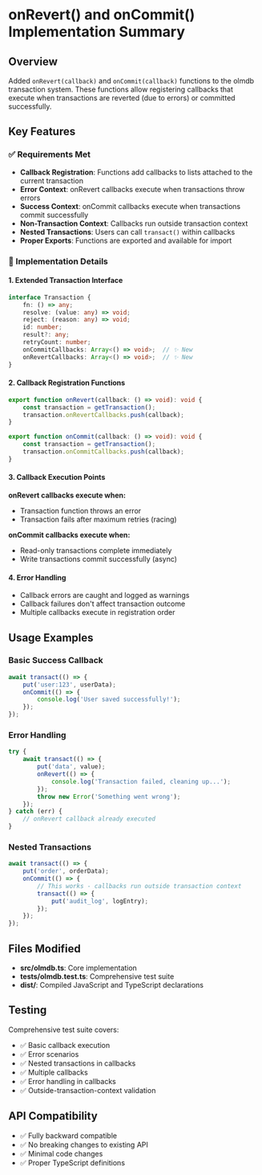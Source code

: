 # onRevert() and onCommit() Implementation Summary

## Overview
Added `onRevert(callback)` and `onCommit(callback)` functions to the olmdb transaction system. These functions allow registering callbacks that execute when transactions are reverted (due to errors) or committed successfully.

## Key Features

### ✅ Requirements Met
- **Callback Registration**: Functions add callbacks to lists attached to the current transaction
- **Error Context**: onRevert callbacks execute when transactions throw errors
- **Success Context**: onCommit callbacks execute when transactions commit successfully
- **Non-Transaction Context**: Callbacks run outside transaction context
- **Nested Transactions**: Users can call `transact()` within callbacks
- **Proper Exports**: Functions are exported and available for import

### 🔧 Implementation Details

#### 1. Extended Transaction Interface
```typescript
interface Transaction {
    fn: () => any;
    resolve: (value: any) => void;
    reject: (reason: any) => void;
    id: number;
    result?: any;
    retryCount: number;
    onCommitCallbacks: Array<() => void>;  // ✨ New
    onRevertCallbacks: Array<() => void>;  // ✨ New
}
```

#### 2. Callback Registration Functions
```typescript
export function onRevert(callback: () => void): void {
    const transaction = getTransaction();
    transaction.onRevertCallbacks.push(callback);
}

export function onCommit(callback: () => void): void {
    const transaction = getTransaction();
    transaction.onCommitCallbacks.push(callback);
}
```

#### 3. Callback Execution Points

**onRevert callbacks execute when:**
- Transaction function throws an error
- Transaction fails after maximum retries (racing)

**onCommit callbacks execute when:**
- Read-only transactions complete immediately
- Write transactions commit successfully (async)

#### 4. Error Handling
- Callback errors are caught and logged as warnings
- Callback failures don't affect transaction outcome
- Multiple callbacks execute in registration order

## Usage Examples

### Basic Success Callback
```javascript
await transact(() => {
    put('user:123', userData);
    onCommit(() => {
        console.log('User saved successfully!');
    });
});
```

### Error Handling
```javascript
try {
    await transact(() => {
        put('data', value);
        onRevert(() => {
            console.log('Transaction failed, cleaning up...');
        });
        throw new Error('Something went wrong');
    });
} catch (err) {
    // onRevert callback already executed
}
```

### Nested Transactions
```javascript
await transact(() => {
    put('order', orderData);
    onCommit(() => {
        // This works - callbacks run outside transaction context
        transact(() => {
            put('audit_log', logEntry);
        });
    });
});
```

## Files Modified
- **src/olmdb.ts**: Core implementation
- **tests/olmdb.test.ts**: Comprehensive test suite
- **dist/**: Compiled JavaScript and TypeScript declarations

## Testing
Comprehensive test suite covers:
- ✅ Basic callback execution
- ✅ Error scenarios
- ✅ Nested transactions in callbacks
- ✅ Multiple callbacks
- ✅ Error handling in callbacks
- ✅ Outside-transaction-context validation

## API Compatibility
- ✅ Fully backward compatible
- ✅ No breaking changes to existing API
- ✅ Minimal code changes
- ✅ Proper TypeScript definitions
